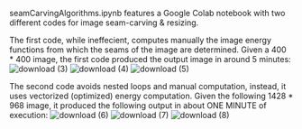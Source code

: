 seamCarvingAlgorithms.ipynb features a Google Colab notebook with two different codes for image seam-carving & resizing.

The first code, while ineffecient, computes manually the image energy functions from which the seams of the image are determined.
Given a 400 * 400 image, the first code produced the output image in around 5 minutes:
![download (3)](https://github.com/user-attachments/assets/20850840-bfc7-4ea0-85e8-d6438f5bfbc8)
![download (4)](https://github.com/user-attachments/assets/ab0b0c36-84b1-47dc-92a2-4557f37a4d6a)
![download (5)](https://github.com/user-attachments/assets/4545d40a-648b-43ad-b44d-567a81ab5dc5)

The second code avoids nested loops and manual computation, instead, it uses vectorized (optimized) energy computation. Given the following 1428 * 968 image, it produced the following output in about ONE MINUTE of execution:
![download (6)](https://github.com/user-attachments/assets/903b2936-34b6-4307-9635-144144c893c5)
![download (7)](https://github.com/user-attachments/assets/1156cbae-9f35-4e59-8e35-bb7ecf45a0db)
![download (8)](https://github.com/user-attachments/assets/4c2b6e4b-5d60-497b-943e-367c15c4af79)
